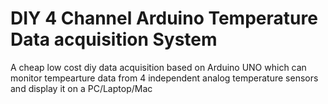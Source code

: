 # DIY 4 Channel Arduino Temperature Data acquisition System
 A cheap low cost diy data acquisition based on Arduino UNO which can monitor tempearture data from 4 independent analog temperature sensors and display it on a PC/Laptop/Mac 
